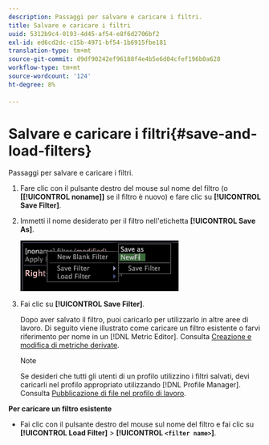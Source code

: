 ```yaml
---
description: Passaggi per salvare e caricare i filtri.
title: Salvare e caricare i filtri
uuid: 5312b9c4-0193-4d45-af54-e8f6d2706bf2
exl-id: ed6cd2dc-c15b-4971-bf54-1b6915fbe181
translation-type: tm+mt
source-git-commit: d9df90242ef96188f4e4b5e6d04cfef196b0a628
workflow-type: tm+mt
source-wordcount: '124'
ht-degree: 8%

---
```


# Salvare e caricare i filtri{#save-and-load-filters}

Passaggi per salvare e caricare i filtri.

1. Fare clic con il pulsante destro del mouse sul nome del filtro (o **\[[!UICONTROL noname]\]** se il filtro è nuovo) e fare clic su **[!UICONTROL Save Filter]**.
1. Immetti il nome desiderato per il filtro nell&#39;etichetta **[!UICONTROL Save As]**.

   ![Informazioni sul passaggio](assets/vis_FilterEditor_SaveFilter.png)

1. Fai clic su **[!UICONTROL Save Filter]**.

   Dopo aver salvato il filtro, puoi caricarlo per utilizzarlo in altre aree di lavoro. Di seguito viene illustrato come caricare un filtro esistente o farvi riferimento per nome in un [!DNL Metric Editor]. Consulta [Creazione e modifica di metriche derivate](../../../../home/c-get-started/c-admin-intrf/c-prof-mgr/c-drvd-mtrcs.md#concept-e41723b342a849309874b26232224a40).

   >[!NOTE]
   >
   >Se desideri che tutti gli utenti di un profilo utilizzino i filtri salvati, devi caricarli nel profilo appropriato utilizzando [!DNL Profile Manager]. Consulta [Pubblicazione di file nel profilo di lavoro](../../../../home/c-get-started/c-admin-intrf/c-prof-mgr/t-pub-files-wkg-prof.md#task-a0106e010c834d16bd60eef4721b6af9).

**Per caricare un filtro esistente**

* Fai clic con il pulsante destro del mouse sul nome del filtro e fai clic su **[!UICONTROL Load Filter]** > **[!UICONTROL `<filter name>`]**.
